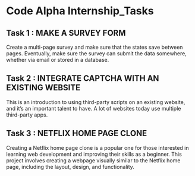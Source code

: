 # Code Alpha Internship_Tasks

## Task 1 : MAKE A SURVEY FORM
Create a multi-page survey and make sure that the states save between
pages. Eventually, make sure the survey can submit the data
somewhere, whether via email or stored in a database.

## Task 2 : INTEGRATE CAPTCHA WITH AN EXISTING WEBSITE
This is an introduction to using third-party scripts on an existing website,
and it’s an important talent to have. A lot of websites today use multiple
third-party apps.

## Task 3 : NETFLIX HOME PAGE CLONE
Creating a Netflix home page clone is a popular one for those
interested in learning web development and improving their skills as a beginner.
This project involves creating a webpage visually similar to the 
Netflix home page, including the layout, design, and functionality.
